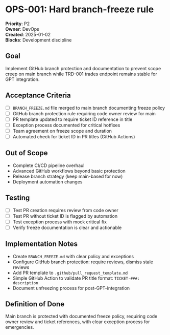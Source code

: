# OPS-001: Hard branch-freeze rule

**Priority**: P2  
**Owner**: DevOps  
**Created**: 2025-01-02  
**Blocks**: Development discipline  

## Goal
Implement GitHub branch protection and documentation to prevent scope creep on main branch while TRD-001 trades endpoint remains stable for GPT integration.

## Acceptance Criteria
- [ ] `BRANCH_FREEZE.md` file merged to main branch documenting freeze policy
- [ ] GitHub branch protection rule requiring code owner review for main
- [ ] PR template updated to require ticket ID reference in title
- [ ] Exception process documented for critical hotfixes
- [ ] Team agreement on freeze scope and duration
- [ ] Automated check for ticket ID in PR titles (GitHub Actions)

## Out of Scope
- Complete CI/CD pipeline overhaul
- Advanced GitHub workflows beyond basic protection
- Release branch strategy (keep main-based for now)
- Deployment automation changes

## Testing
- [ ] Test PR creation requires review from code owner
- [ ] Test PR without ticket ID is flagged by automation
- [ ] Test exception process with mock critical fix
- [ ] Verify freeze documentation is clear and actionable

## Implementation Notes
- Create `BRANCH_FREEZE.md` with clear policy and exceptions
- Configure GitHub branch protection: require reviews, dismiss stale reviews
- Add PR template to `.github/pull_request_template.md`
- Simple GitHub Action to validate PR title format: `TICKET-###: description`
- Document unfreezing process for post-GPT-integration

## Definition of Done
Main branch is protected with documented freeze policy, requiring code owner review and ticket references, with clear exception process for emergencies. 